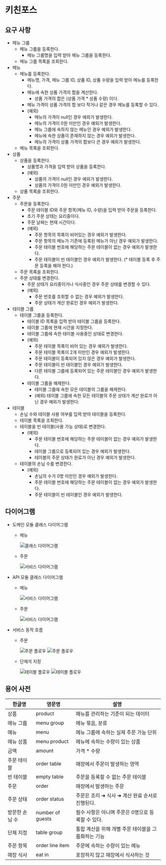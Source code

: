 # 키친포스

## 요구 사항

- 메뉴 그룹
    - 메뉴 그룹을 등록한다.
        - 메뉴 그룹명을 입력 받아 메뉴 그룹을 등록한다.
    - 메뉴 그룹 목록을 조회한다.
- 메뉴
    - 메뉴를 등록한다.
        - 메뉴명, 가격, 메뉴 그룹 ID, 상품 ID, 상품 수량을 입력 받아 메뉴를 등록한다.
        - 메뉴에 속한 상품 가격의 합을 계산한다.
            - 상품 가격의 합은 (상품 가격 * 상품 수량) 이다.
        - 메뉴 가격이 상품 가격의 합 보다 작거나 같은 경우 메뉴를 등록할 수 있다.
        - (예외)
            - 메뉴의 가격이 null인 경우 예외가 발생한다.
            - 메뉴의 가격이 0원 미만인 경우 예외가 발생한다.
            - 메뉴 그룹에 속하지 않는 메뉴인 경우 예외가 발생한다.
            - 메뉴에 속한 상품이 존재하지 않는 경우 예외가 발생한다.
            - 메뉴의 가격이 상품 가격의 합보다 큰 경우 예외가 발생한다.
    - 메뉴 목록을 조회한다.
- 상품
    - 상품을 등록한다.
        - 상품명과 가격을 입력 받아 상품을 등록한다.
        - (예외)
            - 상품의 가격이 null인 경우 예외가 발생한다.
            - 상품의 가격이 0원 미만인 경우 예외가 발생한다.
    - 상품 목록을 조회한다.
- 주문
    - 주문을 등록한다.
        - 주문 테이블 ID와 주문 항목(메뉴 ID, 수량)을 입력 받아 주문을 등록한다.
        - 초기 주문 상태는 요리중이다.
        - 주문 날짜는 현재 시간이다.
        - (예외)
            - 주문 항목의 목록이 비어있는 경우 예외가 발생한다.
            - 주문 항목의 메뉴가 기존에 등록된 메뉴가 아닌 경우 예외가 발생한다.
            - 주문 테이블 번호에 해당하는 주문 테이블이 없는 경우 예외가 발생한다.
            - 주문 테이블이 빈 테이블인 경우 예외가 발생한다. (* 테이블 등록 후 주문 등록을 해야 한다.)
    - 주문 목록을 조회한다.
    - 주문 상태를 변경한다.
        - 주문 상태가 요리중이거나 식사중인 경우 주문 상태를 변경할 수 있다.
        - (예외)
            - 주문 번호를 조회할 수 없는 경우 예외가 발생한다.
            - 주문 상태가 계산 완료인 경우 예외가 발생한다.
- 테이블 그룹
    - 테이블 그룹을 등록한다.
        - 테이블 ID 목록을 입력 받아 테이블 그룹을 등록한다.
        - 테이블 그룹에 현재 시간을 지정한다.
        - 테이블 그룹에 속한 테이블 사용중인 상태로 변경한다.
        - (예외)
            - 주문 테이블 목록이 비어 있는 경우 예외가 발생한다.
            - 주문 테이블 목록이 2개 미만인 경우 예외가 발생한다.
            - 주문 테이블이 등록되어 있지 않은 경우 예외가 발생한다.
            - 주문 테이블이 빈 테이블인 경우 예외가 발생한다.
            - 다른 테이블 그룹에 등록되어 있는 주문 테이블인 경우 예외가 발생한다.
        - 테이블 그룹을 해제한다.
            - 테이블 그룹에 속한 모든 테이블의 그룹을 해제한다.
            - (예외) 테이블 그룹에 속한 모든 테이블의 주문 상태가 계산 완료가 아닌 경우 예외가 발생한다.
- 테이블
    - 손님 수와 테이블 사용 여부를 입력 받아 테이블을 등록한다.
    - 테이블 목록을 조회한다.
    - 테이블을 빈 테이블(사용 가능 상태)로 변경한다.
        - (예외)
            - 주문 테이블 번호에 해당하는 주문 테이블이 없는 경우 예외가 발생한다.
            - 테이블 그룹으로 등록되어 있는 경우 예외가 발생한다.
            - 테이블의 주문 상태가 완료가 아닌 경우 예외가 발생한다.
    - 테이블의 손님 수를 변경한다.
        - (예외)
            - 손님의 수가 0명 미만인 경우 예외가 발생한다.
            - 주문 테이블 번호에 해당하는 주문 테이블이 없는 경우 예외가 발생한다.
            - 주문 테이블이 빈 테이블인 경우 예외가 발생한다.

## 다이어그램

- 도메인 모듈 클래스 다이어그램
    - 메뉴

      ![클래스 다이어그램](./plantuml/class/domain-menu.png)

    - 주문

      ![서비스 다이어그램](./plantuml/class/domain-order.png)


- API 모듈 클래스 다이어그램
    - 메뉴

      ![서비스 다이어그램](./plantuml/class/service-menu.png)

    - 주문

      ![서비스 다이어그램](./plantuml/class/service-order.png)


- 서비스 동작 흐름
    - 주문

      ![주문 플로우](./plantuml/flow/flow-order-1.png)
      ![주문 플로우](./plantuml/flow/flow-order-2.png)

    - 단체석 지정

      ![테이블 플로우](./plantuml/flow/flow-tablegroup-1.png)
      ![테이블 플로우](./plantuml/flow/flow-tablegroup-2.png)

## 용어 사전

| 한글명 | 영문명 | 설명 |
| --- | --- | --- |
| 상품 | product | 메뉴를 관리하는 기준이 되는 데이터 |
| 메뉴 그룹 | menu group | 메뉴 묶음, 분류 |
| 메뉴 | menu | 메뉴 그룹에 속하는 실제 주문 가능 단위 |
| 메뉴 상품 | menu product | 메뉴에 속하는 수량이 있는 상품 |
| 금액 | amount | 가격 * 수량 |
| 주문 테이블 | order table | 매장에서 주문이 발생하는 영역 |
| 빈 테이블 | empty table | 주문을 등록할 수 없는 주문 테이블 |
| 주문 | order | 매장에서 발생하는 주문 |
| 주문 상태 | order status | 주문은 조리 ➜ 식사 ➜ 계산 완료 순서로 진행된다. |
| 방문한 손님 수 | number of guests | 필수 사항은 아니며 주문은 0명으로 등록할 수 있다. |
| 단체 지정 | table group | 통합 계산을 위해 개별 주문 테이블을 그룹화하는 기능 |
| 주문 항목 | order line item | 주문에 속하는 수량이 있는 메뉴 |
| 매장 식사 | eat in | 포장하지 않고 매장에서 식사하는 것 |
